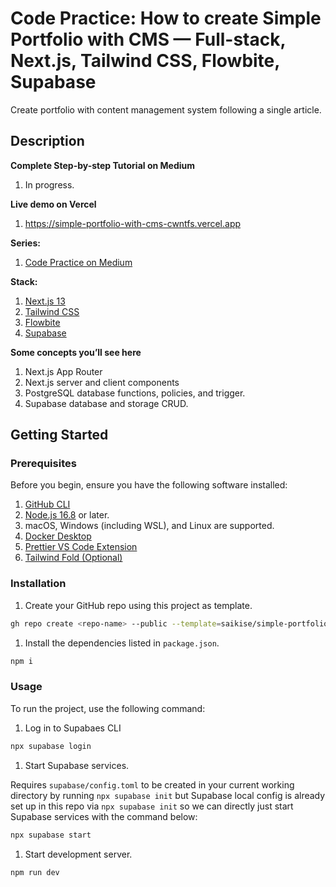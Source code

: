 # Code Practice: How to create Simple Portfolio with CMS — Full-stack, Next.js, Tailwind CSS, Flowbite, Supabase

Create portfolio with content management system following a single article.

## Description

**Complete Step-by-step Tutorial on Medium**

1. In progress.

**Live demo on Vercel**

1. https://simple-portfolio-with-cms-cwntfs.vercel.app

**Series:**

1. [Code Practice on Medium](https://medium.com/@saikise/list/code-practice-780f4532716a)

**Stack:**

1. [Next.js 13](https://nextjs.org/docs)
1. [Tailwind CSS](https://tailwindcss.com/)
1. [Flowbite](https://flowbite.com/)
1. [Supabase](https://supabase.com/)

**Some concepts you’ll see here**

1. Next.js App Router
1. Next.js server and client components
1. PostgreSQL database functions, policies, and trigger.
1. Supabase database and storage CRUD.

## Getting Started

### Prerequisites

Before you begin, ensure you have the following software installed:

1. [GitHub CLI](https://cli.github.com/manual/installation)
1. [Node.js 16.8](https://nodejs.org/) or later.
1. macOS, Windows (including WSL), and Linux are supported.
1. [Docker Desktop](https://docs.docker.com/desktop)
1. [Prettier VS Code Extension](https://marketplace.visualstudio.com/items?itemName=esbenp.prettier-vscode)
1. [Tailwind Fold (Optional)](https://marketplace.visualstudio.com/items?itemName=stivo.tailwind-fold)

### Installation

1. Create your GitHub repo using this project as template.

```bash
gh repo create <repo-name> --public --template=saikise/simple-portfolio-with-cms-cwntfs
```

1. Install the dependencies listed in `package.json`.

```bash
npm i
```

### Usage

To run the project, use the following command:

1. Log in to Supabaes CLI

```bash
npx supabase login
```

1. Start Supabase services.

Requires `supabase/config.toml` to be created in your current working directory by running `npx supabase init` but Supabase local config is already set up in this repo via `npx supabase init` so we can directly just start Supabase services with the command below:

```bash
npx supabase start
```

1. Start development server.

```bash
npm run dev
```
